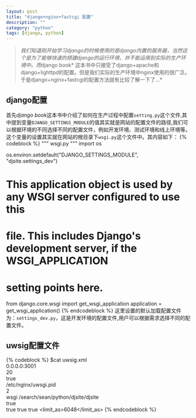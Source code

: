 ```yaml
---
layout: post
title: "django+nginx+fastcgi 配置"
description: ""
category: "python"
tags: [django, python]
---
```


>*我们知道刚开始学习django的时候使用的是django内置的服务器，当然这个是为了能够快速的搭建django的运行环境，并不能运用到实际的生产环境中。而*django book* 这本书中只接受了django+apache和django+lighttpd的配置。但是我们实际的生产环境中nginx使用的很广泛。于是django+nginx+fastcgi的配置方法就有比较了解一下了...*

## django配置
首先*django book*这本书中介绍了如何在生产过程中配置`setting.py`这个文件,其中提到变量`DJANGO_SETTINGS_MODULE`的值其实就是网站的配置文件的路径,我们可以根据环境的不同选择不同的配置文件，例如开发环境、测试环境和线上环境等。这个变量的设置其实就在网站的根目录下`wsgi.py`这个文件中。其内容如下：
{% codeblock %}
"""
wsgi.py
"""
import os

os.environ.setdefault("DJANGO_SETTINGS_MODULE", "djsite.settings_dev")

#  This application object is used by any WSGI server configured to use this
#  file. This includes Django's development server, if the WSGI_APPLICATION
#  setting points here.
from django.core.wsgi import get_wsgi_application
application = get_wsgi_application()
{% endcodeblock %}
这里设置的默认加载配置文件为：`settings_dev.py`，这是开发环境的配置文件,用户可以根据需求选择不同的配置文件。

## uwsig配置文件
{% codeblock %}
$cat uwsig.xml 
<uwsgi>  
    <socket>0.0.0.0:3001</socket>  
    <listen>20</listen>  
    <master>true</master>  
    <pidfile>/etc/nginx/uwsgi.pid</pidfile>  
    <processes>2</processes>  
    <module>wsgi</module>
    <pythonpath>/search/sean/python/djsite/djsite</pythonpath>  
    <profiler>true</profiler>  
    <memory-report>true</memory-report>
    <enable-threads>true</enable-threads>
    <logdate>true</logdate>
    <limit_as>6048</limit_as>
</uwsgi>
{% endcodeblock %}


